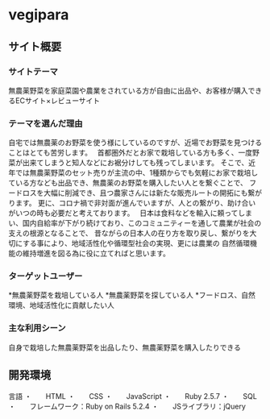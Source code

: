 # __vegipara__

## サイト概要

### サイトテーマ
無農薬野菜を家庭菜園や農業をされている方が自由に出品や、お客様が購入できるECサイト×レビューサイト

### テーマを選んだ理由
自宅では無農薬のお野菜を使う様にしているのですが、近場でお野菜を見つけることはとても苦労します。　
首都圏外だとお家で栽培している方も多く、一度野菜が出来てしまうと知人などにお裾分けしても残ってしまいます。
そこで、近年では無農薬野菜のセット売りが主流の中、1種類からでも気軽にお家で栽培している方なども出品でき、無農薬のお野菜を購入したい人とを繋ぐことで、
フードロスを大幅に削減でき、且つ農家さんには新たな販売ルートの開拓にも繋がります。
更に、コロナ禍で非対面が進んでいますが、人との繋がり、助け合いがいつの時も必要だと考えております。　
日本は食料などを輸入に頼ってしまい、国内自給率が下がり続けており、このコミュニティーを通して農業が社会の支えの根源となることで、
昔ながらの日本人の在り方を取り戻し、繋がりを大切にする事により、地域活性化や循環型社会の実現、更には農業の
自然循環機能の維持増進を図る為に役に立てればと思います。


### ターゲットユーザー
*無農薬野菜を栽培している人
*無農薬野菜を探している人
*フードロス、自然環境、地域活性化に貢献したい人

### 主な利用シーン
自身で栽培した無農薬野菜を出品したり、無農薬野菜を購入したりできる

## 開発環境
言語
・　　HTML
・　　CSS
・　　JavaScript
・　　Ruby 2.5.7
・　　SQL
・　　フレームワーク：Ruby on Rails 5.2.4
・　　JSライブラリ：jQuery

